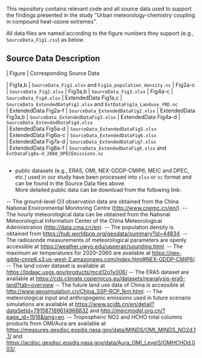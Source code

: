 
This repository contains relevant code and all source data used to support the findings presented in the study 
"Urban meteorology-chemistry coupling in compound heat-ozone extremes".  


All data files are named according to the figure numbers they support (e.g., `SourceData_Fig1.csv`) as below.


##  Source Data Description

| Figure | Corresponding Source Data 

| Fig1a,b     | `SourceData_Fig1.xlsx` and `Fig1a_population_density.nc` 
| Fig2a-c     | `SourceData_Fig2.xlsx` 
| Fig3a,b     | `SourceData_Fig3.xlsx` 
| Fig4a-c     | `SourceData_Fig4.xlsx` 
| ExtendedData Fig1a,c  | `SourceData_ExtendedDataFig1.xlsx` and `ExtDataFig1a_Landuse_YRD.nc`  
| ExtendedData Fig2a-f  | `SourceData_ExtendedDataFig2.xlsx` 
| ExtendedData Fig3a,b  | `SourceData_ExtendedDataFig3.xlsx`
| ExtendedData Fig4a-d  | `SourceData_ExtendedDataFig4.xlsx`  
| ExtendedData Fig5a-d  | `SourceData_ExtendedDataFig5.xlsx`  
| ExtendedData Fig6a-c  | `SourceData_ExtendedDataFig6.xlsx`  
| ExtendedData Fig7a-d  | `SourceData_ExtendedDataFig7.xlsx`  
| ExtendedData Fig8a-f  | `SourceData_ExtendedDataFig8.xlsx`  and `ExtDataFig8a-d_2060_DPECEmissions.nc`

##  

- public datasets (e.g., ERA5, OMI, NEX-GDDP-CMIP6, MEIC and DPEC, etc.) used in our study have been processed into `xlsx` or `nc` format and can be found in the Source Data files above.  
More detailed public data can be download from the following link:

--  The ground-level O3 observation data are obtained from the China National Environmental Monitoring Centre (http://www.cnemc.cn/en/). 
--  The hourly meteorological data can be obtained from the National Meteorological Information Center of the China Meteorological Administration (http://data.cma.cn/en). 
--  The population density is obtained from https://hub.worldpop.org/geodata/summary?id=44834. 
--  The radiosonde measurements of meteorological parameters are openly accessible at https://weather.uwyo.edu/upperair/sounding.html. 
--  The maximum air temperatures for 2020–2060 are available at https://nex-gddp-cmip6.s3.us-west-2.amazonaws.com/index.html#NEX-GDDP-CMIP6/. 
--  The land cover dataset is available at https://lpdaac.usgs.gov/products/mcd12q1v006/ 
--  The ERA5 dataset are available at https://cds.climate.copernicus.eu/datasets/reanalysis-era5-land?tab=overview
--  The future land use data of China is accessible at http://www.geosimulation.cn/China_SSP-RCP_1km.html. 
--  The meteorological input and anthropogenic emissions used in future scenario simulations are available at https://www.scidb.cn/en/detail?dataSetId=791587189614968832 and http://meicmodel.org.cn/?page_id=1918&lang=en. 
--  Tropospheric NO2 and HCHO total columns products from OMI/Aura are available at https://measures.gesdisc.eosdis.nasa.gov/data/MINDS/OMI_MINDS_NO2d.1.1/ and https://acdisc.gesdisc.eosdis.nasa.gov/data/Aura_OMI_Level3/OMHCHOd.003/.
